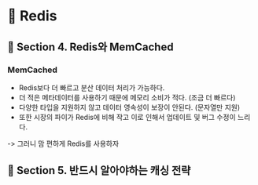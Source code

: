 # :pushpin: Redis

## :seedling: Section 4. Redis와 MemCached
### MemCached
- Redis보다 더 빠르고 분산 데이터 처리가 가능하다.
- 더 적은 메타데이터를 사용하기 때문에 메모리 소비가 적다. (조금 더 빠르다)
- 다양한 타입을 지원하지 않고 데이터 영속성이 보장이 안된다. (문자열만 지원)
- 또한 시장의 파이가 Redis에 비해 작고 이로 인해서 업데이트 및 버그 수정이 느리다.

-> 그러니 맘 편하게 Redis를 사용하자

## :seedling: Section 5. 반드시 알아야하는 캐싱 전략